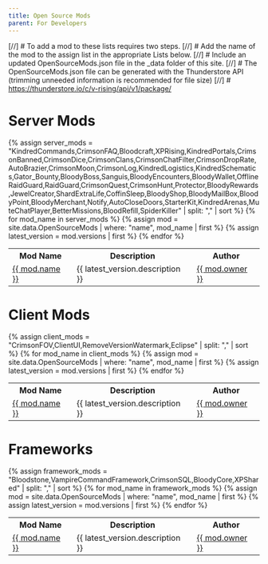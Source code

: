 ```yaml
---
title: Open Source Mods
parent: For Developers
---
```


[//] # To add a mod to these lists requires two steps. 
[//] # Add the name of the mod to the assign list in the appropriate Lists below.
[//] # Include an updated OpenSourceMods.json file in the _data folder of this site.
[//] # The OpenSourceMods.json file can be generated with the Thunderstore API (trimming unneeded information is recommended for file size)
[//] # https://thunderstore.io/c/v-rising/api/v1/package/

<h1>Server Mods</h1>
{% assign server_mods = "KindredCommands,CrimsonFAQ,Bloodcraft,XPRising,KindredPortals,CrimsonBanned,CrimsonDice,CrimsonClans,CrimsonChatFilter,CrimsonDropRate,AutoBrazier,CrimsonMoon,CrimsonLog,KindredLogistics,KindredSchematics,Gator_Bounty,BloodyBoss,Sanguis,BloodyEncounters,BloodyWallet,OfflineRaidGuard,RaidGuard,CrimsonQuest,CrimsonHunt,Protector,BloodyRewards,JewelCreator,ShardExtraLife,CoffinSleep,BloodyShop,BloodyMailBox,BloodyPoint,BloodyMerchant,Notify,AutoCloseDoors,StarterKit,KindredArenas,MuteChatPlayer,BetterMissions,BloodRefill,SpiderKiller" | split: "," | sort %}
<table>
  <tr>
    <th>Mod Name</th>
    <th>Description</th>
    <th>Author</th>
  </tr>
  {% for mod_name in server_mods %}
    {% assign mod = site.data.OpenSourceMods | where: "name", mod_name | first %}
    {% assign latest_version = mod.versions | first %}
    <tr>
      <td><a href="{{ latest_version.website_url }}">{{ mod.name }}</a></td>
      <td>{{ latest_version.description }}</td>
      <td><a href="https://github.com/{{ mod.owner }}">{{ mod.owner }}</a></td>
    </tr>
  {% endfor %}
</table>

<h1>Client Mods</h1>
{% assign client_mods = "CrimsonFOV,ClientUI,RemoveVersionWatermark,Eclipse" | split: "," | sort %}
<table>
  <tr>
    <th>Mod Name</th>
    <th>Description</th>
    <th>Author</th>
  </tr>
  {% for mod_name in client_mods %}
    {% assign mod = site.data.OpenSourceMods | where: "name", mod_name | first %}
    {% assign latest_version = mod.versions | first %}
    <tr>
      <td><a href="{{ latest_version.website_url }}">{{ mod.name }}</a></td>
      <td>{{ latest_version.description }}</td>
      <td><a href="https://github.com/{{ mod.owner }}">{{ mod.owner }}</a></td>
    </tr>
  {% endfor %}
</table>

<h1>Frameworks</h1>
{% assign framework_mods = "Bloodstone,VampireCommandFramework,CrimsonSQL,BloodyCore,XPShared" | split: "," | sort %}
<table>
  <tr>
    <th>Mod Name</th>
    <th>Description</th>
    <th>Author</th>
  </tr>
  {% for mod_name in framework_mods %}
    {% assign mod = site.data.OpenSourceMods | where: "name", mod_name | first %}
    {% assign latest_version = mod.versions | first %}
    <tr>
      <td><a href="{{ latest_version.website_url }}">{{ mod.name }}</a></td>
      <td>{{ latest_version.description }}</td>
      <td><a href="https://github.com/{{ mod.owner }}">{{ mod.owner }}</a></td>
    </tr>
  {% endfor %}
</table>
